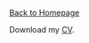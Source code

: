 <head>
    <link rel="apple-touch-icon" sizes="180x180" href="/assets/favicon/apple-touch-icon.png">
    <link rel="icon" type="image/png" sizes="32x32" href="/assets/favicon/favicon-32x32.png">
    <link rel="icon" type="image/png" sizes="16x16" href="/assets/favicon/favicon-16x16.png">
    <link rel="manifest" href="/assets/favicon/site.webmanifest">
</head>

[Back to Homepage](/README.md)


Download my <a href="assets/img/Estella Xu - Resume - MTA.pdf" target="_blank">CV</a>.